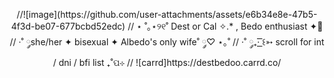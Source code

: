 <p align="center">
//![image](https://github.com/user-attachments/assets/e6b34e8e-47b5-4f3d-be07-677bcbd52edc)
// ⋆ ˚｡⋆୨୧˚ Dest or Cal ✧.* , Bedo enthusiast ✦🌻
// ·˚ ༘she/her ✦ bisexual ✦ Albedo's only wife˚ ༘♡ ⋆｡˚
// ·˚ ༘₊· ͟͟͞͞꒰➳ scroll for int / dni / bfi list ₊˚ପ⊹
// ![carrd]https://destbedoo.carrd.co/
</p>



<!--
**Destbedo/destbedo** is a ✨ _special_ ✨ repository because its `README.md` (this file) appears on your GitHub profile.

Here are some ideas to get you started:

- 🔭 I’m currently working on ...
- 🌱 I’m currently learning ...
- 👯 I’m looking to collaborate on ...
- 🤔 I’m looking for help with ...
- 💬 Ask me about ...
- 📫 How to reach me: ...
- 😄 Pronouns: ...
- ⚡ Fun fact: ...
-->
